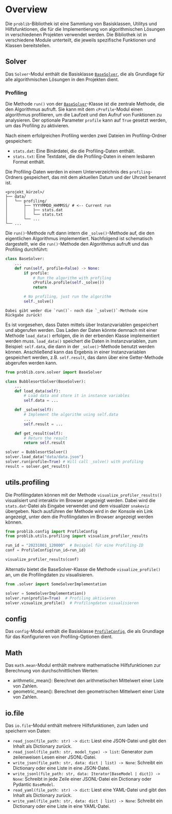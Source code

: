# Overview

Die `problib`-Bibliothek ist eine Sammlung von Basisklassen, Utilitys und Hilfsfunktionen, die für die Implementierung von algorithmischen Lösungen in verschiedenen Projekten verwendet werden.
Die Bibliothek ist in verschiedene Module unterteilt, die jeweils spezifische Funktionen und Klassen bereitstellen.

## Solver

Das `Solver`-Modul enthält die Basisklasse [`BaseSolver`](#problib.core.solver.BaseSolver), die als Grundlage für alle algorithmischen Lösungen in den Projekten dient.

### Profiling

Die Methode `run()` von der [`BaseSolver`](#problib.core.solver.BaseSolver)-Klasse ist die zentrale Methode, die den Algorithmus aufruft.
Sie kann mit dem `cProfile`-Modul einen algorithmus profilieren, um die Laufzeit und den Aufruf von Funktionen zu analysieren.
Der optionale Parameter `profile` kann auf `True` gesetzt werden, um das Profiling zu aktivieren.

Nach einem erfolgreichen Profiling werden zwei Dateien im Profiling-Ordner gespeichert:

- `stats.dat`: Eine Binärdatei, die die Profiling-Daten enthält.
- `stats.txt`: Eine Textdatei, die die Profiling-Daten in einem lesbaren Format enthält.

Die Profiling-Daten werden in einem Unterverzeichnis des `profiling`-Ordners gespeichert, das mit dem aktuellen Datum und der Uhrzeit benannt ist.

```
<projekt_kürzel>/
├── data/
│   └── profiling/
│       ├── YYYYMMDD_HHMMSS/ # <-- Current run
│       │   ├── stats.dat
│       │   └── stats.txt
│       └── ...
└── ...
```

Die `run()`-Methode ruft dann intern die `_solve()`-Methode auf, die den eigentlichen Algorithmus implementiert.
Nachfolgend ist schematisch dargestellt, wie die `run()`-Methode den Algorithmus aufruft und das Profiling durchführt:

```python
class BaseSolver:
    ...
    def run(self, profile=False) -> None:
        if profile:
            # Run the algorithm with profiling
            cProfile.profile(self._solve())
            return

        # No profiling, just run the algorithm
        self._solve()
```

```{note}
Dabei gibt weder die `run()`- noch die `_solve()`-Methode eine Rückgabe zurück!
```

Es ist vorgesehen, dass Daten mittels über Instanzvariablen gespeichert und abgerufen werden.
Das Laden der Daten könnte demnach mit einer Methode `load_data()` erfolgen, die in der erbenden Klasse implementiert werden muss.
`load_data()` speichert die Daten in Instanzvariablen, zum Beispiel: `self.data`, die dann in der `_solve()`-Methode benutzt werden können.
Anschließend kann das Ergebnis in einer Instanzvariablen gespeichert werden, z.B. `self.result`, das dann über eine Getter-Methode abgerufen werden kann.

```python
from problib.core.solver import BaseSolver

class BubblesortSolver(BaseSolver):
    ...
    def load_data(self):
        # Load data and store it in instance variables
        self.data = ...

    def _solve(self):
        # Implement the algorithm using self.data
        ...
        self.result = ...

    def get_result(self):
        # Return the result
        return self.result

solver = BubblesortSolver()
solver.load_data("data/data.json")
solver.run(profile=True) # Will call _solve() with profiling
result = solver.get_result()
```

## utils.profiling

Die Profilingdaten können mit der Methode `visualize_profiler_results()` visualisiert und interaktiv im Browser angezeigt werden.
Dabei wird die `stats.dat`-Datei als Eingabe verwendet und dem visualizer `snakeviz` übergeben.
Nach ausführen der Methode wird in der Konsole ein Link angezeigt, unter dem die Profilingdaten im Browser angezeigt werden können.

```python
from problib.config import ProfileConfig
from problib.utils.profiling import visualize_profiler_results

run_id = "20231001_120000"  # Beispiel für eine Profiling-ID
conf = ProfileConfig(run_id=run_id)

visualize_profiler_results(conf)
```

Alternativ bietet die BaseSolver-Klasse die Methode `visualize_profile()` an, um die Profilingdaten zu visualisieren.

```python
from .solver import SomeSolverImplementation

solver = SomeSolverImplementation()
solver.run(profile=True)  # Profiling aktivieren
solver.visualize_profile()  # Profilingdaten visualisieren
```

## config

Das `config`-Modul enthält die Basisklasse [`ProfileConfig`](#problib.config.ProfileConfig), die als Grundlage für das Konfigurieren von Profiling-Optionen dient.

## Math

Das `math.mean`-Modul enthält mehrere mathematische Hilfsfunktionen zur Berechnung von durchschnittlichen Werten:

- arithmetic_mean(): Berechnet den arithmetischen Mittelwert einer Liste von Zahlen.
- geometric_mean(): Berechnet den geometrischen Mittelwert einer Liste von Zahlen.

## io.file

Das `io.file`-Modul enthält mehrere Hilfsfunktionen, zum laden und speichern von Daten:

- `read_json(file_path: str) -> dict`: Liest eine JSON-Datei und gibt den Inhalt als Dictionary zurück.
- `read_jsonl(file_path: str, model_type) -> list`: Generator zum zeilenweisen Lesen einer JSONL-Datei.
- `write_json(file_path: str, data: dict | list) -> None`: Schreibt ein Dictionary oder eine Liste in eine JSON-Datei.
- `write_jsonl(file_path: str, data: Iterator[BaseModel | dict]) -> None`: Schreibt in jede Zeile einer JSONL-Datei ein Dictionary oder Pydantic `BaseModel`.
- `read_yaml(file_path: str) -> dict`: Liest eine YAML-Datei und gibt den Inhalt als Dictionary zurück.
- `write_yaml(file_path: str, data: dict | list) -> None`: Schreibt ein Dictionary oder eine Liste in eine YAML-Datei.
